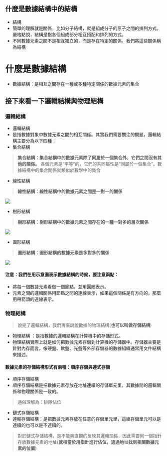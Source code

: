 ## 什麼是數據結構中的結構
* 結構
 * 簡單的理解就是關係，比如分子結構，就是組成分子的原子之間的排列方式。嚴格點說，結構是指各個組成部分相互搭配和排列的方式。
  * 不同數據元素之間不是相互獨立的，而是存在特定的關係，我們將這些關係稱為結構
# 什麼是數據結構
* 數據結構：是相互之間存在一種或多種特定關係的數據元素的集合

## 接下來看一下邏輯結構與物理結構
### 邏輯結構
* 邏輯結構
 * 是指數據對象中數據元素之間的相互關係。其實我們需要關注的問題，邏輯結構主要分為以下四種：
  * 集合結構
  >**集合結構：集合結構中的數據元素除了同屬於一個集合外，它們之間沒有其他的關係。**
  各個元素是“平等”的，它們的共同屬性是“同屬於一個集合”。數據結構中的集合關係就類似於數學中的集合
  * 線性結構
  >**線性結構：線性結構中的數據元素之間是一對一的關係**

  ![](http://i1.piimg.com/519918/8409b0f5f4f62d75.jpg)

  * 樹形結構
  >**樹形結構：樹形結構中的數據元素之間存在的一種一對多的層次關係**

![](http://i1.piimg.com/519918/73ec4ca8941d3a3e.jpg)

  * 圖形結構
  >**圖形結構：圖形結構的數據元素是多對多的關係**

![](http://p1.bpimg.com/519918/aac51e559365ad53.jpg)

#### 注意：我們在用示意圖表示數據結構的時候，要注意兩點：
* 將每一個數據元素看做一個節點，並用圓圈表示。
* 元素之間的邏輯關係用節點之間的連線表示，如果這個關係是有方向的，那麼用帶箭頭的連線表示。
### 物理結構
>說完了邏輯結構，我們再來說說數據的物理結構(**也可以叫做存儲結構**)

* 物理結構 ：是指數據的邏輯結構在計算機中的存儲形式。
 * 物理結構實際上就是如何把數據元素存儲到計算機的存儲器中。存儲器主要是針對內存而言，像硬盤、軟盤、光盤等外部存儲器的數據組織通常用文件結構來描述。
#### 數據元素的存儲結構形式有兩種：順序存儲與連式存儲
* 順序存儲結構
 * 順序存儲結構是把數據元素存放在地址連續的存儲單元里，其數據間的邏輯關係和物理關係是一致的。
>通俗理解為：排隊佔位

* 鏈式存儲結構
 * 連輸存儲結構：是把數據元素存放在任意的存儲單元里，這組存儲單元可以是連續的也可以是不連續的。
>對於鏈式存儲結構，是不能夠直觀的反映其邏輯關係，因此需要同一個指針存放數據元素的地址(**就相當於用指針進行佔位，通過地址找到相關數據元素的位置**)
